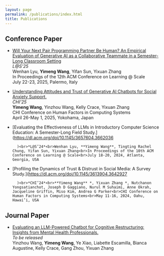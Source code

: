 ```yaml
---
layout: page
permalink: /publications/index.html
title: Publications
---
```




## Conference Paper

- [Will Your Next Pair Programming Partner Be Human? An Empirical Evaluation of Generative AI as a Collaborative Teammate in a Semester-Long Classroom Setting](https://arxiv.org/abs/2505.08119)<br>*L@S’25*<br>Wenhan Lyu, **Yimeng Wang**, Yifan Sun, Yixuan Zhang<br>In Proceedings of the 12th ACM Conference on Learning @ Scale<br>July 22-23, 2025, Palermo, Italy
- [Understanding Attitudes and Trust of Generative AI Chatbots for Social Anxiety Support.](https://dl.acm.org/doi/10.1145/3706598.3714286)<br>*CHI’25*<br>**Yimeng Wang**, Yinzhou Wang, Kelly Crace, Yixuan Zhang<br>CHI Conference on Human Factors in Computing Systems<br>April 26-May 1, 2025, Yokohama, Japan
- [Evaluating the Effectiveness of LLMs in Introductory Computer Science Education: A Semester-Long Field Study.](https://dl.acm.org/doi/10.1145/3657604.3662036
        
        )<br>*L@S’24*<br>Wenhan Lyu, **Yimeng Wang**, Tingting Rachel Chung, Yifan Sun, Yixuan Zhang<br>In Proceedings of the 10th ACM Conference on Learning @ Scale<br>July 18-20, 2024, Atlanta, Georgia, USA
- [Profiling the Dynamics of Trust & Distrust in Social Media: A Survey Study.](https://dl.acm.org/doi/10.1145/3613904.3642927
        
        )<br>*CHI’24*<br>**Yimeng Wang** *, Yixuan Zhang *, Nutchanon Yongsatianchot, Joseph D Gaggiano, Nurul M Suhaimi, Anne Okrah, Jacqueline Griffin, Miso Kim, Andrea G Parker<br>CHI Conference on Human Factors in Computing Systems<br>May 11-16, 2024, Oahu, Hawai’i, USA



## Journal Paper

- [Evaluating an LLM-Powered Chatbot for Cognitive Restructuring: Insights from Mental Health Professionals.](https://arxiv.org/abs/2501.15599)<br>*To be released*<br>Yinzhou Wang, **Yimeng Wang**, Ye Xiao, Liabette Escamilla, Bianca Augustine, Kelly Crace, Gang Zhou, Yixuan Zhang





